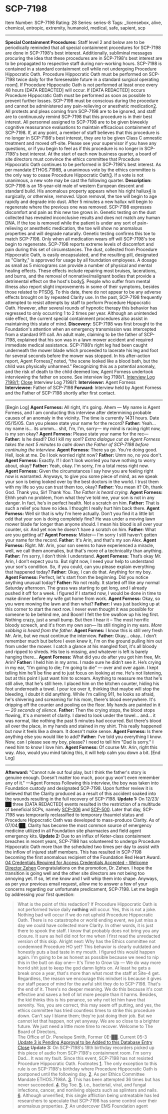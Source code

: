 # SCP-7198
Item Number: SCP-7198
Rating: 28
Series: series-8
Tags: _licensebox, alive, chemical, entropic, extremity, humanoid, medical, safe, sapient, scp

---

**Special Containment Procedures:** Staff level 2 and below are to be periodically reminded that all special containment procedures for SCP-7198 are done in SCP-7198's best interest. Additionally, subliminal messages procuring the idea that these procedures are in SCP-7198's best interest are to be propagated to respective staff during non-working hours.
SCP-7198 is contained in a standard containment cell while not undergoing Procedure Hippocratic Oath. Procedure Hippocratic Oath must be performed on SCP-7198 twice daily for the foreseeable future in a standard surgical operating room[1](javascript:;). If Procedure Hippocratic Oath is not performed at least once every 48 hours [DATA REDACTED] will occur. If [DATA REDACTED] occurs Procedure Hippocratic Oath must be performed as soon as possible to prevent further losses. SCP-7198 must be conscious during the procedure and cannot be administered any pain-relieving or anesthetic medication[2](javascript:;). All protests and pleas coming from SCP-7198 are to be ignored, and staff are to continuously remind SCP-7198 that this procedure is in their best interest.
All personnel assigned to SCP-7198 are to be given biweekly cognitive reassurance evaluations to maintain efficacious containment of SCP-7198. If, at any point, a member of staff believes that this procedure is no longer in SCP-7198's best interest, they are to be given Class C amnestic treatment and moved off-site. Please see your supervisor if you have any questions, or if you begin to feel as if this procedure is no longer in SCP-7198's best interest.
At the start of each new business quarter, a board of site directors must convince the ethics committee that Procedure Hippocratic Oath continues to be performed in SCP-7198's best interest. As per mandate ETHOS.7198B, a unanimous vote by the ethics committee is the only way to cease Procedure Hippocratic Oath[3](javascript:;). If a vote is not unanimous, a new vote may be cast the following quarter.
**Description:** SCP-7198 is an 18-year-old male of western European descent and standard build. His anomalous property appears when his right hallux[4](javascript:;) is surgically, or otherwise, removed. Upon removal, the toe will begin to age rapidly and degrade into dust. After 5 minutes a new hallux will begin to regenerate where the previous one was removed. SCP-7198 expresses discomfort and pain as this new toe grows in. Genetic testing on the dust collected has revealed inconclusive results and does not match any human DNA.
If the toe is removed while the patient is under any sort of pain-relieving or anesthetic medication, the toe will show no anomalous properties and will degrade naturally. Genetic testing confirms this toe to match SCP-7198. Only when all medication wears off will SCP-7198's toe begin to regenerate. SCP-7198 reports extreme levels of discomfort and pain during this set of circumstances.
The dust, collected from Procedure Hippocratic Oath, is easily encapsulated, and the resulting pill, designated as "Clarity," is approved for usage by all foundation employees. A dosage as small as 5 micrograms can provide a number of physical and mental healing effects. These effects include repairing most bruises, lacerations, and burns, and the removal of nonnative/malignant bodies that provide a detrimental effect on the host's body[5](javascript:;). People who suffer from mental illness also report slight improvements in some of their symptoms, besides those related to PTSD[6](javascript:;). To this date, there do not appear to be any adverse effects brought on by repeated Clarity use.
In the past, SCP-7198 frequently attempted to resist attempts by staff to perform Procedure Hippocratic Oath. However, after several rounds of hypnotic therapy this behavior has regressed to only occurring 1 to 2 times per year. Although an unintended side effect, the current special containment procedures also assist in maintaining this state of mind.
**Discovery:** SCP-7198 was first brought to the Foundation's attention when an emergency transmission was intercepted from a standard 911 call. An adult male, claiming to be the father of SCP-7198, explained that his son was in a lawn mower accident and required immediate medical assistance. SCP-7198’s right leg had been caught underneath the mower blade which proceeded to lacerate his leg and foot for several seconds before the mower was stopped.
In his after-action report, Agent Forness[7](javascript:;) noted, “the scene looked like a blood bath, but the child was physically unharmed.” Recognizing this as a potential anomaly, and the risk of death to the child deemed low, Agent Forness undertook interviewing the father on scene. See interview log 7198/1.
[Interview Log 7198/1:](javascript:;)
[Close](javascript:;)
Interview Log 7198/1:
**Interviewer:** Agent Forness
**Interviewee:** Father of SCP-7198
**Forward:** Interview held by Agent Forness and the Father of SCP-7198 shortly after first contact.
* * *
[Begin Log]
**Agent Forness:** All right, it's going. Ahem — My name is Agent Forness, and I am conducting this interview after determining probable causes of an anomaly in the vicinity. The time is currently 1431 hours. Date 05/15/05. Can you please state your name for the record?
**Father:** Yeah… my name is… its ummm… shit, I'm, I'm, sorry— my mind is racing right now, is my son okay?
**Agent Forness:** Please state your name for the rec—
**Father:** Is he dead!? Did I kill my son!?
_Extra dialogue cut as Agent Forness takes the next 5 minutes to calm down the Father of SCP-7198 before continuing the interview._
**Agent Forness:** There ya go. You're doing good. Hell, look at me. Do I look worried right now?
**Father:** Umm no, no you don't.
**Agent Forness:** Exactly. If I don't look worried you have nothing to worry about, okay?
**Father:** Yeah, okay. I'm sorry, I'm a total mess right now.
**Agent Forness:** Given the circumstances I say how you are feeling right now is warranted. Anyways, to give you some piece of mind, as we speak your son is being looked over by the best doctors in the world. I trust them with my life so you can trust them too, okay?
**Father:** You mean it? Oh, thank God. Thank you, Sir! Thank You.
_The Father is heard crying._
**Agent Forness:** Ehhh yeah no problem, from what they've told me, your son is not in any danger. In fact, he's in perfect health. Not a scratch on him.
**Father:** That is such a relief you have no idea. I thought I really hurt him back there.
**Agent Forness:** Well sir that is why I'm here actually. Don’t you find it a little bit odd that your son is doing completely fine? He was under a moving lawn mower blade far longer than anyone should. I mean his blood is all over your counter, sir. And yet now he doesn't have a scratch on him.
**Father:** What are you getting at?
**Agent Forness:** Mister— I'm sorry I still haven't gotten your name for the record.
**Father:** It's Arin, and that's my son Alex.
**Agent Forness:** Right. Mr. Arin, your son seems to have experienced a miracle, well, we call them anomalies, but that's more of a technicality than anything.
**Father:** I'm sorry, I don’t think I understand.
**Agent Forness:** That’s okay Mr. Arin, I don’t expect you to. But right now, I need your help to understand your son's condition. So, if you could, can you please explain everything that happened today?
**Father:** Okay, I can do that. Anything for my boy.
**Agent Forness:** Perfect, let's start from the beginning. Did you notice anything unusual today?
**Father:** No not really. It started off like any normal Saturday afternoon. The grass was starting to get long, and I already pushed it off for a week. I figured if I started now, I would be done in time to make dinner before my wife got home from work.
**Agent Forness:** Okay, so you were mowing the lawn and then what?
**Father:** I was just backing up at this corner to start the next row. I never even thought it was possible for someone to be behind me, and Boom! I felt the tire swallow up his leg first. Nothing crazy, just a small bump. But then I hear it – The most horrific bloody screech, and it's from my own son— Its still ringing in my ears.
_More sobbing is heard from the father._
**Agent Fornes:** I know this is still very fresh Mr. Arin, but we must continue the interview.
**Father:** Okay… okay.. I don’t remember much but before I even knew it, I'm on the ground pulling him out from under the mower. I catch a glance at his mangled foot, it's all bloody and ripped to shreds. His toe is missing, and whatever is left is barely hanging there…
**Agent Forness:** What did you do after you got him free, Mr. Arin?
**Father:** I held him in my arms. I made sure he didn’t see it. He’s crying in my ear, “I'm going to die; I'm going to die” — over and over again. I kept telling him he'll be fine and to just focus on looking at me. He's not listening, but at this point I just want him to scream. Anything to reassure me that he's still alive, that he's still here. I placed him on the kitchen counter, hiding his foot underneath a towel. I pour ice over it, thinking that maybe will stop the bleeding, I doubt it did anything. While I'm calling 911, he looks so afraid, he's shivering and screaming for his mom, there's blood everywhere. It's dripping off the counter and pooling on the floor. My hands are painted in it—
_20 seconds of silence._
**Father:** Then the crying stops, the blood stops flowing, it's a moment of clarity. I dared to look under the towel… and… it was normal, like nothing the past 5 minutes had occurred. But there's blood all over the place, in my hands and stained in my shirt. This really happened but now it feels like a dream. It doesn't make sense.
**Agent Forness:** Is there anything else you would like to add?
**Father:** I've told you everything I know. Now, can I please see my boy, please? I need to tell him "Dad is sorry." I need him to know I love him.
**Agent Forness:** Of course Mr. Arin, right this way. Also, would you mind taking this, it will help calm you down a bit.
[End Log]
* * *
**Afterward:** "Cannot rule out foul play, but I think the father's story is genuine enough. Doesn't matter too much, poor guy won't even remember any of it." —Agent Forness
Following this interview, the boy was taken into Foundation custody and designated SCP-7198. Upon further review it is believed that the Clarity produced as a result of this accident soaked into the wounds resulting in the full recovery of SCP-7198.
**Update 1:** On 12/23/██ three [DATA REDACTED] events resulted in the restriction of a multitude of beneficial SCPs, namely [SCP-006](https://scp-wiki.wikidot.com/scp-006) and [SCP-500](https://scp-wiki.wikidot.com/scp-500). Later that day, SCP-7198 was temporarily reclassified to temporary thaumiel status and Procedure Hippocratic Oath was developed to mass-produce Clarity. As of 07/04/██, Clarity has become the most common source of emergency medicine utilized in all Foundation site pharmacies and field agent emergency kits.
**Update 2:** Due to an influx of Keter-class containment breaches in recent years, SCP-7198 has volunteered to undergo Procedure Hippocratic Oath more than the scheduled two times per day to assist with the inflow of injured staff members. This has resulted in SCP-7198 becoming the first anomalous recipient of the Foundation Red Heart Award.
[04 Credentials Required for Access ](javascript:;)
[Credentials Accepted - Welcome Director Zehen](javascript:;)
Congratulations on the promotion, Dr. Zehen. I hope the transition is going well and the other site directors are not being too annoying yet. If so, let me know and I will whip them into shape.
Anyways, as per your previous email request, allow me to answer a few of your concerns regarding our unfortunate predicament, SCP-7198.
Let me begin by addressing your first question:
> What is the point of this redaction? If Procedure Hippocratic Oath is not performed twice daily **nothing** will occur.
Yes, this is not a joke. Nothing bad will occur if we do not uphold Procedure Hippocratic Oath. There is no catastrophe or world ending event, we just miss a day we could have collected more Clarity. In other words, it is just there to spook the staff. I know that probably does not bring you any closure. It sure as hell did not for me when I first read the unredacted version of this skip.
Alright next:
> Why has the Ethics committee not condemned Procedure HO yet? This behavior is clearly outdated and honestly puts a bad taste in my mouth.
I figured this would happen again. I'm going to be as honest as possible because we need to nip this in the butt on day one— It's Time to Grow Up — We do way more horrid shit just to keep the god damn lights on. At least he gets a break once a year, that's more than what most the staff at Site-4 get.
Regardless, the reason we encourage this mindset is because it gives our staff peace of mind for the awful shit they do to SCP-7198. That's the end of it. There's no deeper meaning. We do this because it's cost effective and saves a hell of lot more people than it harms. Besides, the kid thinks this is his penance, so why not let him have that serenity.
Yes, you are correct, this may seem off putting, and yes, the ethics committee has tried countless times to strike this procedure down. Can't say I blame them; they're just doing their job. But we cannot let that happen, not yet anyway. We are so close to a brighter future. We just need a little more time to recover.
Welcome to The Board of Directors,  
The Office of Dr. Penelope Smith, Former 0E-██, Current 05-3
[Update 3 is Pending Approval to be Added to this Database Entry](javascript:;)
[Close](javascript:;)
**Update 3:** On SCP-7198's 18th birthday recorders picked up this piece of audio from SCP-7198's containment room.
> I'm sorry Dad… It was my fault.
Since this event, SCP-7198 has not resisted Procedure Hippocratic Oath.
Footnotes
[1](javascript:;). The only exception to this rule is on SCP-7198's birthday where Procedure Hippocratic Oath is postponed until the following day.
[2](javascript:;). As per Ethics Committee Mandate ETHOS.7198A.
[3](javascript:;). This has been attempted 36 times but has never succeeded.
[4](javascript:;). Big Toe.
[5](javascript:;). i.e., bacterial, viral, and fungal infections, cancer, and nonliving objects such as splinters and nails.
[6](javascript:;). Although unverified, this single affliction being untreatable has led researchers to speculate that SCP-7198 has some control over their anomalous properties.
[7](javascript:;). An undercover EMS Foundation agent
